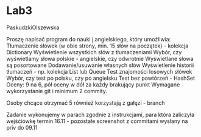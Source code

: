 # Lab3
PaskudzkiOlszewska

Proszę napisać program do nauki j.angielskiego, który umożliwia:
Tłumaczenie słówek (w obie strony, min. 15 słów na początek) - kolekcja Dictionary
Wyświetlenie wszystkich słów z tłumaczeniami 
Wybór, czy wyświetlamy słowa polskie - angielskie, czy odwrotnie
Wyświetlane słowa są posortowane
Dodawanie/usuwanie własnych słów
Wyświetlenie historii tłumaczeń - np. kolekcja List lub Queue
Test znajomości losowych słówek
Wybór, czy test po polsku, czy po angielsku
Test bez powtórzeń - HashSet
Oceny: 9 na 6, pół oceny w dół za każdy brakujący punkt 
Wymagane wykorzystanie git i minimum 2 commity.

Osoby chcące otrzymać 5 również korzystają z gałęzi - branch

Zadanie wykonujemy w parach zgodnie z instrukcjami, para która zaliczyła wejśćiówkę termin 16.11 - pozostałe screenshot z commitami wysłany na priv do 09.11
